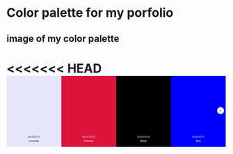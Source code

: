 # Color palette for my porfolio
## image of my color palette
<<<<<<< HEAD
![my color palette](images/palette.png)
=======

